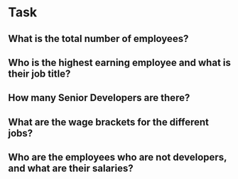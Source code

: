 # Task

## What is the total number of employees?

## Who is the highest earning employee and what is their job title?

## How many Senior Developers are there?

## What are the wage brackets for the different jobs?

## Who are the employees who are not developers, and what are their salaries?
